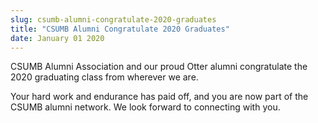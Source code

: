```yaml
---
slug: csumb-alumni-congratulate-2020-graduates
title: "CSUMB Alumni Congratulate 2020 Graduates"
date: January 01 2020
---
```


 
<p>
  CSUMB Alumni Association and our proud Otter alumni congratulate the 2020
  graduating class from wherever we are.
</p>
<p>
  Your hard work and endurance has paid off, and you are now part of the CSUMB
  alumni network. We look forward to connecting with you.
</p>
 
